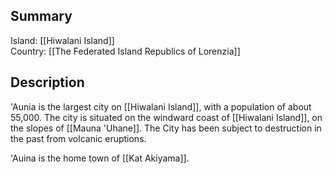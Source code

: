 ## Summary

Island: [[Hiwalani Island]]  
Country: [[The Federated Island Republics of Lorenzia]]
## Description

'Aunia is the largest city on [[Hiwalani Island]], with a population of about 55,000. The city is situated on the windward coast of [[Hiwalani Island]], on the slopes of [[Mauna 'Uhane]]. The City has been subject to destruction in the past from volcanic eruptions.

'Auina is the home town of [[Kat Akiyama]].
